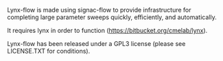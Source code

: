 Lynx-flow is made using signac-flow to provide infrastructure for completing large parameter sweeps quickly, efficiently, and automatically.

It requires lynx in order to function (https://bitbucket.org/cmelab/lynx).

Lynx-flow has been released under a GPL3 license (please see LICENSE.TXT for conditions).
